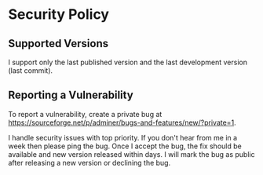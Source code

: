 # Security Policy

## Supported Versions

I support only the last published version and the last development version (last commit).

## Reporting a Vulnerability

To report a vulnerability, create a private bug at https://sourceforge.net/p/adminer/bugs-and-features/new/?private=1.

I handle security issues with top priority. If you don't hear from me in a week then please ping the bug. Once I accept the bug, the fix should be available and new version released within days. I will mark the bug as public after releasing a new version or declining the bug.
